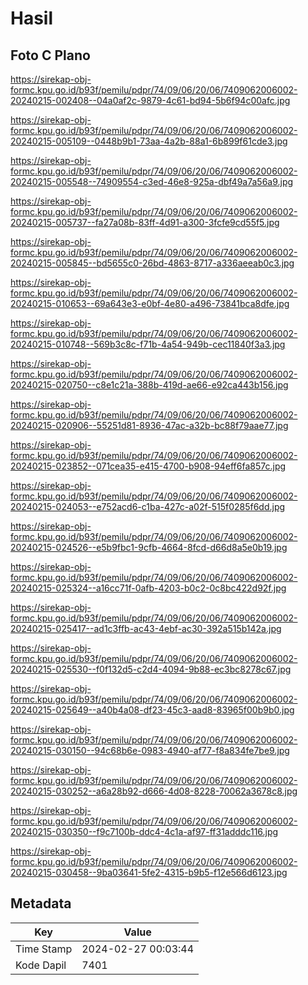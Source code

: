 # Hasil

## Foto C Plano

https://sirekap-obj-formc.kpu.go.id/b93f/pemilu/pdpr/74/09/06/20/06/7409062006002-20240215-002408--04a0af2c-9879-4c61-bd94-5b6f94c00afc.jpg

https://sirekap-obj-formc.kpu.go.id/b93f/pemilu/pdpr/74/09/06/20/06/7409062006002-20240215-005109--0448b9b1-73aa-4a2b-88a1-6b899f61cde3.jpg

https://sirekap-obj-formc.kpu.go.id/b93f/pemilu/pdpr/74/09/06/20/06/7409062006002-20240215-005548--74909554-c3ed-46e8-925a-dbf49a7a56a9.jpg

https://sirekap-obj-formc.kpu.go.id/b93f/pemilu/pdpr/74/09/06/20/06/7409062006002-20240215-005737--fa27a08b-83ff-4d91-a300-3fcfe9cd55f5.jpg

https://sirekap-obj-formc.kpu.go.id/b93f/pemilu/pdpr/74/09/06/20/06/7409062006002-20240215-005845--bd5655c0-26bd-4863-8717-a336aeeab0c3.jpg

https://sirekap-obj-formc.kpu.go.id/b93f/pemilu/pdpr/74/09/06/20/06/7409062006002-20240215-010653--69a643e3-e0bf-4e80-a496-73841bca8dfe.jpg

https://sirekap-obj-formc.kpu.go.id/b93f/pemilu/pdpr/74/09/06/20/06/7409062006002-20240215-010748--569b3c8c-f71b-4a54-949b-cec11840f3a3.jpg

https://sirekap-obj-formc.kpu.go.id/b93f/pemilu/pdpr/74/09/06/20/06/7409062006002-20240215-020750--c8e1c21a-388b-419d-ae66-e92ca443b156.jpg

https://sirekap-obj-formc.kpu.go.id/b93f/pemilu/pdpr/74/09/06/20/06/7409062006002-20240215-020906--55251d81-8936-47ac-a32b-bc88f79aae77.jpg

https://sirekap-obj-formc.kpu.go.id/b93f/pemilu/pdpr/74/09/06/20/06/7409062006002-20240215-023852--071cea35-e415-4700-b908-94eff6fa857c.jpg

https://sirekap-obj-formc.kpu.go.id/b93f/pemilu/pdpr/74/09/06/20/06/7409062006002-20240215-024053--e752acd6-c1ba-427c-a02f-515f0285f6dd.jpg

https://sirekap-obj-formc.kpu.go.id/b93f/pemilu/pdpr/74/09/06/20/06/7409062006002-20240215-024526--e5b9fbc1-9cfb-4664-8fcd-d66d8a5e0b19.jpg

https://sirekap-obj-formc.kpu.go.id/b93f/pemilu/pdpr/74/09/06/20/06/7409062006002-20240215-025324--a16cc71f-0afb-4203-b0c2-0c8bc422d92f.jpg

https://sirekap-obj-formc.kpu.go.id/b93f/pemilu/pdpr/74/09/06/20/06/7409062006002-20240215-025417--ad1c3ffb-ac43-4ebf-ac30-392a515b142a.jpg

https://sirekap-obj-formc.kpu.go.id/b93f/pemilu/pdpr/74/09/06/20/06/7409062006002-20240215-025530--f0f132d5-c2d4-4094-9b88-ec3bc8278c67.jpg

https://sirekap-obj-formc.kpu.go.id/b93f/pemilu/pdpr/74/09/06/20/06/7409062006002-20240215-025649--a40b4a08-df23-45c3-aad8-83965f00b9b0.jpg

https://sirekap-obj-formc.kpu.go.id/b93f/pemilu/pdpr/74/09/06/20/06/7409062006002-20240215-030150--94c68b6e-0983-4940-af77-f8a834fe7be9.jpg

https://sirekap-obj-formc.kpu.go.id/b93f/pemilu/pdpr/74/09/06/20/06/7409062006002-20240215-030252--a6a28b92-d666-4d08-8228-70062a3678c8.jpg

https://sirekap-obj-formc.kpu.go.id/b93f/pemilu/pdpr/74/09/06/20/06/7409062006002-20240215-030350--f9c7100b-ddc4-4c1a-af97-ff31adddc116.jpg

https://sirekap-obj-formc.kpu.go.id/b93f/pemilu/pdpr/74/09/06/20/06/7409062006002-20240215-030458--9ba03641-5fe2-4315-b9b5-f12e566d6123.jpg


## Metadata

| Key        | Value               |
| ---------- | ------------------- |
| Time Stamp | 2024-02-27 00:03:44 |
| Kode Dapil | 7401                |



